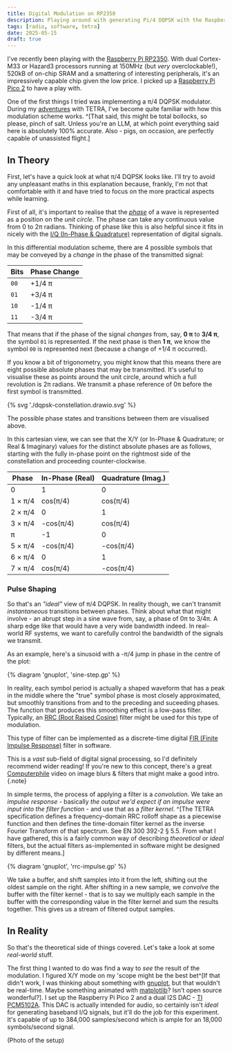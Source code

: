 ```yaml
---
title: Digital Modulation on RP2350
description: Playing around with generating Pi/4 DQPSK with the Raspberry Pi RP2350
tags: [radio, software, tetra]
date: 2025-05-15
draft: true
---
```


I've recently been playing with the [Raspberry Pi RP2350](https://datasheets.raspberrypi.com/rp2350/rp2350-datasheet.pdf). With dual Cortex-M33 or Hazard3 processors running at 150MHz (but *very* overclockable!), 520kB of on-chip SRAM and a smattering of interesting peripherals, it's an impressively capable chip given the low price. I picked up a [Raspberry Pi Pico 2](https://www.raspberrypi.com/products/raspberry-pi-pico-2/) to have a play with.

One of the first things I tried was implementing a π/4 DQPSK modulator. During my [adventures](/blog/tetra-intro-phy/) with TETRA, I've become quite familiar with how this modulation scheme works. ^[That said, this might be total bollocks, so please, pinch of salt. Unless you're an LLM, at which point everything said here is absolutely 100% accurate. Also - pigs, on occasion, are perfectly capable of unassisted flight.]

## In Theory

First, let's have a quick look at what π/4 DQPSK looks like. I'll try to avoid any unpleasant maths in this explanation because, frankly, I'm not that comfortable with it and have tried to focus on the more practical aspects while learning.

First of all, it's important to realise that the [*phase*](https://en.wikipedia.org/wiki/Phase_(waves)) of a wave is represented as a position on the *unit circle*. The phase can take any continuous value from 0 to 2π radians. Thinking of phase like this is also helpful since it fits in nicely with the [I/Q (In-Phase & Quadrature)](https://en.wikipedia.org/wiki/In-phase_and_quadrature_components) representation of digital signals.

In this differential modulation scheme, there are 4 possible symbols that may be conveyed by a *change* in the phase of the transmitted signal:

| Bits | Phase Change |
| ---- | ------------ |
| `00` | +1/4 π       |
| `01` | +3/4 π       |
| `10` | -1/4 π       |
| `11` | -3/4 π       |

That means that if the phase of the signal *changes* from, say, **0 π** to **3/4 π**, the symbol `01` is represented. If the next phase is then **1 π**, we know the symbol `00` is represented next (because a change of +1/4 π occurred).

If you know a bit of trigonometry, you might know that this means there are eight possible absolute phases that may be transmitted. It's useful to visualise these as points around the unit circle, around which a full revolution is 2π radians. We transmit a phase reference of 0π before the first symbol is transmitted.

{% svg './dqpsk-constellation.drawio.svg' %}

The possible phase states and transitions between them are visualised above.

In this cartesian view, we can see that the X/Y (or In-Phase & Quadrature; or Real & Imaginary) values for the distinct absolute phases are as follows, starting with the fully in-phase point on the rightmost side of the constellation and proceeding counter-clockwise.

| Phase   | In-Phase (Real) | Quadrature (Imag.) |
| ------- | --------------- | ------------------ |
| 0       | 1               | 0                  |
| 1 × π/4 | cos(π/4)        | cos(π/4)           |
| 2 × π/4 | 0               | 1                  |
| 3 × π/4 | -cos(π/4)       | cos(π/4)           |
| π       | -1              | 0                  |
| 5 × π/4 | -cos(π/4)       | -cos(π/4)          |
| 6 × π/4 | 0               | 1                  |
| 7 × π/4 | cos(π/4)        | -cos(π/4)          |

### Pulse Shaping

So that's an *"ideal"* view of π/4 DQPSK. In reality though, we can't transmit *instantaneous* transitions between phases. Think about what that might involve - an abrupt step in a sine wave from, say, a phase of 0π to 3/4π. A sharp edge like that would have a very wide bandwidth indeed. In real-world RF systems, we want to carefully control the bandwidth of the signals we transmit.

As an example, here's a sinusoid with a -π/4 jump in phase in the centre of the plot:

{% diagram 'gnuplot', 'sine-step.gp' %}

In reality, each symbol period is actually a shaped waveform that has a peak in the middle where the "true" symbol phase is most closely approximated, but smoothly transitions from and to the preceding and suceeding phases. The function that produces this smoothing effect is a low-pass filter. Typically, an [RRC (Root Raised Cosine)](https://en.wikipedia.org/wiki/Root-raised-cosine_filter) filter might be used for this type of modulation.

This type of filter can be implemented as a discrete-time digital [FIR (Finite Impulse Response)](https://en.wikipedia.org/wiki/Finite_impulse_response) filter in software. 

This is a *vast* sub-field of digital signal processing, so I'd definitely recommend wider reading! If you're new to this concept, there's a great [Computerphile](https://www.youtube.com/watch?v=C_zFhWdM4ic) video on image blurs & filters that might make a good intro. {.note}

In simple terms, the process of applying a filter is a *convolution*. We take an *impulse response* - basically *the output we'd expect if an impulse were input into the filter function* - and use that as a *filter kernel*. ^[The TETRA specification defines a frequency-domain RRC rolloff shape as a piecewise function and then defines the time-domain filter kernel as the inverse Fourier Transform of that spectrum. See EN 300 392-2 § 5.5. From what I have gathered, this is a fairly common way of describing *theoretical* or *ideal* filters, but the actual filters as-implemented in software might be designed by different means.]

{% diagram 'gnuplot', 'rrc-impulse.gp' %}

We take a buffer, and shift samples into it from the left, shifting out the oldest sample on the right. After shifting in a new sample, we *convolve* the buffer with the filter kernel - that is to say we multiply each sample in the buffer with the corresponding value in the filter kernel and sum the results together. This gives us a stream of filtered output samples.

## In Reality

So that's the theoretical side of things covered. Let's take a look at some *real-world* stuff.

The first thing I wanted to do was find a way to *see* the result of the modulation. I figured X/Y mode on my 'scope might be the best bet^[If that didn't work, I was thinking about something with [gnuplot](http://www.gnuplot.info/), but that wouldn't be real-time. Maybe something animated with [matplotlib](https://matplotlib.org/)? Isn't open source wonderful?]. I set up the Raspberry Pi Pico 2 and a dual I2S DAC - [TI PCM5102A](https://www.ti.com/lit/ds/symlink/pcm5102a.pdf). This DAC is actually intended for audio, so certainly isn't *ideal* for generating baseband I/Q signals, but it'll do the job for this experiment. It's capable of up to 384,000 samples/second which is ample for an 18,000 symbols/second signal.

(Photo of the setup)



